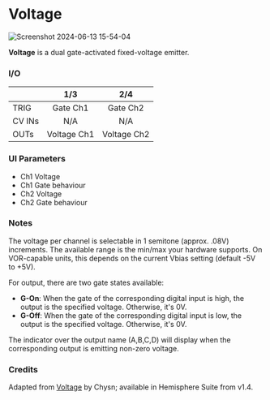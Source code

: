 # Voltage

![Screenshot 2024-06-13 15-54-04](https://github.com/djphazer/O_C-Phazerville/assets/109086194/1ac30678-a0f4-495f-a95c-e479a9fcdd88)

**Voltage** is a dual gate-activated fixed-voltage emitter.

### I/O

|        | 1/3 | 2/4 |
| ------ | :-: | :-: |
| TRIG   | Gate Ch1 | Gate Ch2 |
| CV INs |   N/A  |  N/A   |
| OUTs   | Voltage Ch1 | Voltage Ch2 |

### UI Parameters
* Ch1 Voltage
* Ch1 Gate behaviour
* Ch2 Voltage
* Ch2 Gate behaviour

### Notes
The voltage per channel is selectable in 1 semitone (approx. .08V) increments. The available range is the min/max your hardware supports. On VOR-capable units, this depends on the current Vbias setting (default -5V to +5V).

For output, there are two gate states available:

* **G-On**: When the gate of the corresponding digital input is high, the output is the specified voltage. Otherwise, it's 0V.
* **G-Off**: When the gate of the corresponding digital input is low, the output is the specified voltage. Otherwise, it's 0V.

The indicator over the output name (A,B,C,D) will display when the corresponding output is emitting non-zero voltage.

### Credits
Adapted from [Voltage](https://github.com/Chysn/O_C-HemisphereSuite/wiki/Voltage) by Chysn; available in Hemisphere Suite from v1.4.
